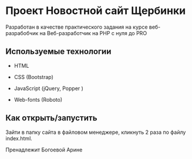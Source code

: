 # Проект Новостной сайт Щербинки

Разработан в качестве практического задания на курсе веб-разрабобчик на Веб-разработчик на PHP с нуля до PRO



## Используемые технологии

* HTML

* CSS (Bootstrap)

* JavaScript (jQuery, Popper )

* Web-fonts (Roboto)

## Как открыть/запустить

Зайти в папку сайта в файловом менеджере, кликнуть 2 раза по файлу index.html.

Пренадлежит Богоевой Арине

